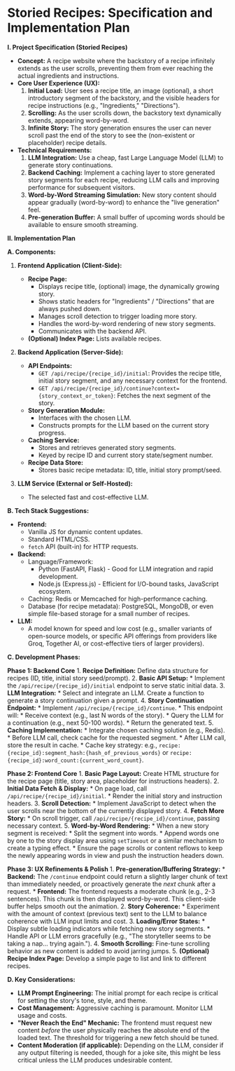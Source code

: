 # Storied Recipes: Specification and Implementation Plan

**I. Project Specification (Storied Recipes)**

*   **Concept:** A recipe website where the backstory of a recipe infinitely extends as the user scrolls, preventing them from ever reaching the actual ingredients and instructions.
*   **Core User Experience (UX):**
    1.  **Initial Load:** User sees a recipe title, an image (optional), a short introductory segment of the backstory, and the visible headers for recipe instructions (e.g., "Ingredients," "Directions").
    2.  **Scrolling:** As the user scrolls down, the backstory text dynamically extends, appearing word-by-word.
    3.  **Infinite Story:** The story generation ensures the user can never scroll past the end of the story to see the (non-existent or placeholder) recipe details.
*   **Technical Requirements:**
    1.  **LLM Integration:** Use a cheap, fast Large Language Model (LLM) to generate story continuations.
    2.  **Backend Caching:** Implement a caching layer to store generated story segments for each recipe, reducing LLM calls and improving performance for subsequent visitors.
    3.  **Word-by-Word Streaming Simulation:** New story content should appear gradually (word-by-word) to enhance the "live generation" feel.
    4.  **Pre-generation Buffer:** A small buffer of upcoming words should be available to ensure smooth streaming.

**II. Implementation Plan**

**A. Components:**

1.  **Frontend Application (Client-Side):**
    *   **Recipe Page:**
        *   Displays recipe title, (optional) image, the dynamically growing story.
        *   Shows static headers for "Ingredients" / "Directions" that are always pushed down.
        *   Manages scroll detection to trigger loading more story.
        *   Handles the word-by-word rendering of new story segments.
        *   Communicates with the backend API.
    *   **(Optional) Index Page:** Lists available recipes.

2.  **Backend Application (Server-Side):**
    *   **API Endpoints:**
        *   `GET /api/recipe/{recipe_id}/initial`: Provides the recipe title, initial story segment, and any necessary context for the frontend.
        *   `GET /api/recipe/{recipe_id}/continue?context={story_context_or_token}`: Fetches the next segment of the story.
    *   **Story Generation Module:**
        *   Interfaces with the chosen LLM.
        *   Constructs prompts for the LLM based on the current story progress.
    *   **Caching Service:**
        *   Stores and retrieves generated story segments.
        *   Keyed by recipe ID and current story state/segment number.
    *   **Recipe Data Store:**
        *   Stores basic recipe metadata: ID, title, initial story prompt/seed.

3.  **LLM Service (External or Self-Hosted):**
    *   The selected fast and cost-effective LLM.

**B. Tech Stack Suggestions:**

*   **Frontend:**
    *   Vanilla JS for dynamic content updates.
    *   Standard HTML/CSS.
    *   `fetch` API (built-in) for HTTP requests.
*   **Backend:**
    *   Language/Framework:
        *   Python (FastAPI, Flask) - Good for LLM integration and rapid development.
        *   Node.js (Express.js) - Efficient for I/O-bound tasks, JavaScript ecosystem.
    *   Caching: Redis or Memcached for high-performance caching.
    *   Database (for recipe metadata): PostgreSQL, MongoDB, or even simple file-based storage for a small number of recipes.
*   **LLM:**
    *   A model known for speed and low cost (e.g., smaller variants of open-source models, or specific API offerings from providers like Groq, Together AI, or cost-effective tiers of larger providers).

**C. Development Phases:**

**Phase 1: Backend Core**
    1.  **Recipe Definition:** Define data structure for recipes (ID, title, initial story seed/prompt).
    2.  **Basic API Setup:**
        *   Implement the `/api/recipe/{recipe_id}/initial` endpoint to serve static initial data.
    3.  **LLM Integration:**
        *   Select and integrate an LLM. Create a function to generate a story continuation given a prompt.
    4.  **Story Continuation Endpoint:**
        *   Implement `/api/recipe/{recipe_id}/continue`.
        *   This endpoint will:
            *   Receive context (e.g., last N words of the story).
            *   Query the LLM for a continuation (e.g., next 50-100 words).
            *   Return the generated text.
    5.  **Caching Implementation:**
        *   Integrate chosen caching solution (e.g., Redis).
        *   Before LLM call, check cache for the requested segment.
        *   After LLM call, store the result in cache.
        *   Cache key strategy: e.g., `recipe:{recipe_id}:segment_hash:{hash_of_previous_words}` or `recipe:{recipe_id}:word_count:{current_word_count}`.

**Phase 2: Frontend Core**
    1.  **Basic Page Layout:** Create HTML structure for the recipe page (title, story area, placeholder for instructions headers).
    2.  **Initial Data Fetch & Display:**
        *   On page load, call `/api/recipe/{recipe_id}/initial`.
        *   Render the initial story and instruction headers.
    3.  **Scroll Detection:**
        *   Implement JavaScript to detect when the user scrolls near the bottom of the currently displayed story.
    4.  **Fetch More Story:**
        *   On scroll trigger, call `/api/recipe/{recipe_id}/continue`, passing necessary context.
    5.  **Word-by-Word Rendering:**
        *   When a new story segment is received:
            *   Split the segment into words.
            *   Append words one by one to the story display area using `setTimeout` or a similar mechanism to create a typing effect.
            *   Ensure the page scrolls or content reflows to keep the newly appearing words in view and push the instruction headers down.

**Phase 3: UX Refinements & Polish**
    1.  **Pre-generation/Buffering Strategy:**
        *   **Backend:** The `/continue` endpoint could return a slightly larger chunk of text than immediately needed, or proactively generate the *next* chunk after a request.
        *   **Frontend:** The frontend requests a moderate chunk (e.g., 2-3 sentences). This chunk is then displayed word-by-word. This client-side buffer helps smooth out the animation.
    2.  **Story Coherence:**
        *   Experiment with the amount of context (previous text) sent to the LLM to balance coherence with LLM input limits and cost.
    3.  **Loading/Error States:**
        *   Display subtle loading indicators while fetching new story segments.
        *   Handle API or LLM errors gracefully (e.g., "The storyteller seems to be taking a nap... trying again.").
    4.  **Smooth Scrolling:** Fine-tune scrolling behavior as new content is added to avoid jarring jumps.
    5.  **(Optional) Recipe Index Page:** Develop a simple page to list and link to different recipes.

**D. Key Considerations:**

*   **LLM Prompt Engineering:** The initial prompt for each recipe is critical for setting the story's tone, style, and theme.
*   **Cost Management:** Aggressive caching is paramount. Monitor LLM usage and costs.
*   **"Never Reach the End" Mechanic:** The frontend must request new content *before* the user physically reaches the absolute end of the loaded text. The threshold for triggering a new fetch should be tuned.
*   **Content Moderation (if applicable):** Depending on the LLM, consider if any output filtering is needed, though for a joke site, this might be less critical unless the LLM produces undesirable content.
